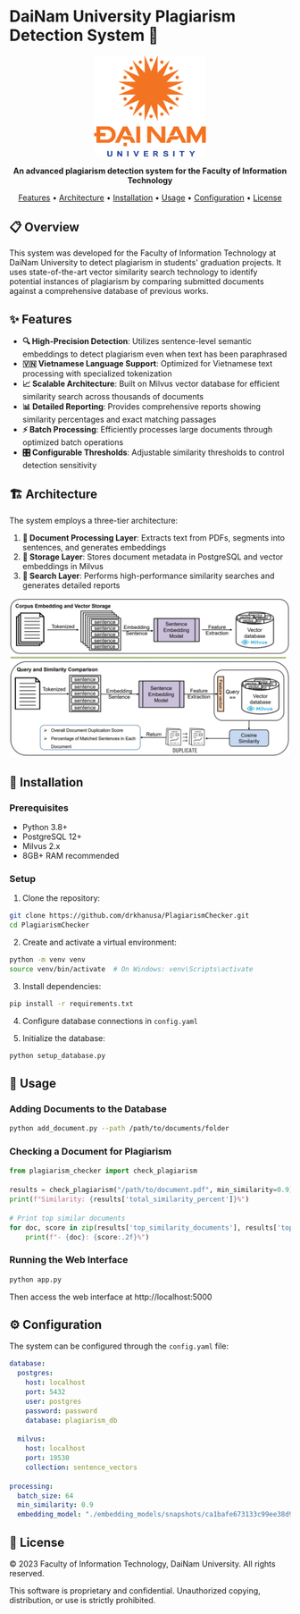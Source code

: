 # DaiNam University Plagiarism Detection System 🚀

<p align="center">
  <img src="docs/images/logo.png" alt="DaiNam University Logo" width="200"/>
</p>

<p align="center">
  <strong>An advanced plagiarism detection system for the Faculty of Information Technology</strong>
</p>

<p align="center">
  <a href="#features">Features</a> •
  <a href="#architecture">Architecture</a> •
  <a href="#installation">Installation</a> •
  <a href="#usage">Usage</a> •
  <a href="#configuration">Configuration</a> •
  <a href="#license">License</a>
</p>

## 📋 Overview

This system was developed for the Faculty of Information Technology at DaiNam University to detect plagiarism in students' graduation projects. It uses state-of-the-art vector similarity search technology to identify potential instances of plagiarism by comparing submitted documents against a comprehensive database of previous works.

## ✨ Features

- **🔍 High-Precision Detection**: Utilizes sentence-level semantic embeddings to detect plagiarism even when text has been paraphrased
- **🇻🇳 Vietnamese Language Support**: Optimized for Vietnamese text processing with specialized tokenization
- **📈 Scalable Architecture**: Built on Milvus vector database for efficient similarity search across thousands of documents
- **📊 Detailed Reporting**: Provides comprehensive reports showing similarity percentages and exact matching passages
- **⚡ Batch Processing**: Efficiently processes large documents through optimized batch operations
- **🎛️ Configurable Thresholds**: Adjustable similarity thresholds to control detection sensitivity

## 🏗️ Architecture

The system employs a three-tier architecture:

1. **📄 Document Processing Layer**: Extracts text from PDFs, segments into sentences, and generates embeddings
2. **💾 Storage Layer**: Stores document metadata in PostgreSQL and vector embeddings in Milvus
3. **🔎 Search Layer**: Performs high-performance similarity searches and generates detailed reports

<p align="center">
  <img src="docs/images/architecture.jpg" alt="System Architecture" width="600"/>
</p>

## 🚀 Installation

### Prerequisites

- Python 3.8+
- PostgreSQL 12+
- Milvus 2.x
- 8GB+ RAM recommended

### Setup

1. Clone the repository:
```bash
git clone https://github.com/drkhanusa/PlagiarismChecker.git
cd PlagiarismChecker
```

2. Create and activate a virtual environment:
```bash
python -m venv venv
source venv/bin/activate  # On Windows: venv\Scripts\activate
```

3. Install dependencies:
```bash
pip install -r requirements.txt
```

4. Configure database connections in `config.yaml`

5. Initialize the database:
```bash
python setup_database.py
```

## 🔧 Usage

### Adding Documents to the Database

```bash
python add_document.py --path /path/to/documents/folder
```

### Checking a Document for Plagiarism

```python
from plagiarism_checker import check_plagiarism

results = check_plagiarism("/path/to/document.pdf", min_similarity=0.9)
print(f"Similarity: {results['total_similarity_percent']}%")

# Print top similar documents
for doc, score in zip(results['top_similarity_documents'], results['top_similarity_values']):
    print(f"- {doc}: {score:.2f}%")
```

### Running the Web Interface

```bash
python app.py
```

Then access the web interface at http://localhost:5000

## ⚙️ Configuration

The system can be configured through the `config.yaml` file:

```yaml
database:
  postgres:
    host: localhost
    port: 5432
    user: postgres
    password: password
    database: plagiarism_db
  
  milvus:
    host: localhost
    port: 19530
    collection: sentence_vectors

processing:
  batch_size: 64
  min_similarity: 0.9
  embedding_model: "./embedding_models/snapshots/ca1bafe673133c99ee38d9782690a144758cb338"
```

## 📝 License

© 2023 Faculty of Information Technology, DaiNam University. All rights reserved.

This software is proprietary and confidential. Unauthorized copying, distribution, or use is strictly prohibited.
